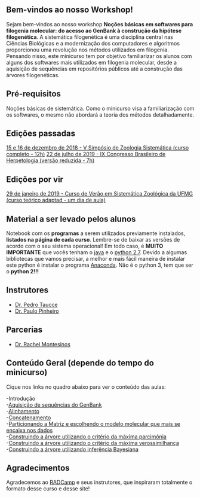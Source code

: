 ## Bem-vindos ao nosso Workshop!

Sejam bem-vindos ao nosso workshop **Noções básicas em softwares para filogenia molecular: do acesso ao GenBank à construção da hipótese filogenética**. A sistemática filogenética é uma disciplina central nas Ciências Biológicas e a modernização dos computadores e algoritmos proporcionou uma revolução nos métodos utilizados em filogenia. Pensando nisso, este minicurso tem por objetivo familiarizar os alunos com alguns dos softwares mais utilizados em filogenia molecular, desde a aquisição de sequências em repositórios públicos até a construção das árvores filogenéticas.

## Pré-requisitos

Noções básicas de sistemática. Como o minicurso visa a familiarização com os softwares, o mesmo não abordará a teoria dos métodos
detalhadamente.

## Edições passadas
[15 e 16 de dezembro de 2018 - V Simpósio de Zoologia Sistemática (curso completo - 12h)](https://pedrotaucce.github.io/filogenia/simposio_ufmg)
[22 de julho de 2019 - IX Congresso Brasileiro de Herpetologia (versão reduzida - 7h)](https://pedrotaucce.github.io/filogenia/ixcbh)

## Edições por vir

[29 de janeiro de 2019 - Curso de Verão em Sistemática Zoológica da UFMG (curso teórico adaptad - um dia de aula)](https://pedrotaucce.github.io/filogenia/curso_verao_ufmg)

## Material a ser levado pelos alunos

Notebook com os **programas** a serem utilizados previamente instalados, **listados na página de cada curso**. Lembre-se de baixar as versões de acordo com o seu sistema operacional! Em todo caso, é **MUITO IMPORTANTE** que vocês tenham o [java](https://www.java.com/pt_BR/download/) e o [python 2.7](https://www.python.org/downloads/). Devido a algumas bibliotecas que vamos precisar, a melhor e mais fácil maneira de instalar este python é instalar o programa [Anaconda](https://www.anaconda.com/download/). Não é o python 3, tem que ser o **python 2!!!**

## Instrutores

- [Dr. Pedro Taucce](http://www.pedrotaucce.org)<br>
- [Dr. Paulo Pinheiro](http://www.https://pinheiropdp.weebly.com/)

## Parcerias 

- [Dr. Rachel Montesinos](http://lattes.cnpq.br/3354579224369266)
## Conteúdo Geral (depende do tempo do minicurso)

Cique nos links no quadro abaixo para ver o conteúdo das aulas:

-Introdução<br>
-[Aquisição de sequências do GenBank](https://pedrotaucce.github.io/filogenia/genbank)<br>
-[Alinhamento](https://pedrotaucce.github.io/filogenia/alinhamento)<br>
-[Concatenamento](https://pedrotaucce.github.io/filogenia/sequencematrix)<br>
-[Particionando a Matriz e escolhendo o modelo molecular que mais se encaixa nos dados](https://pedrotaucce.github.io/filogenia/selecaodemodelos)<br>
-[Construindo a árvore utilizando o critério da máxima parcimônia](https://pedrotaucce.github.io/filogenia/parcimonia)<br>
-[Construindo a árvore utilizando o critério da máxima verossimilhança](https://pedrotaucce.github.io/filogenia/verossimilhanca)<br>
-[Construindo a árvore utilizando inferência Bayesiana](https://pedrotaucce.github.io/filogenia/bayesiana)<br>


## Agradecimentos

Agradecemos ao [RADCamp](https://radcamp.github.io/) e seus instrutores, que inspiraram totalmente o formato desse curso e desse site!
